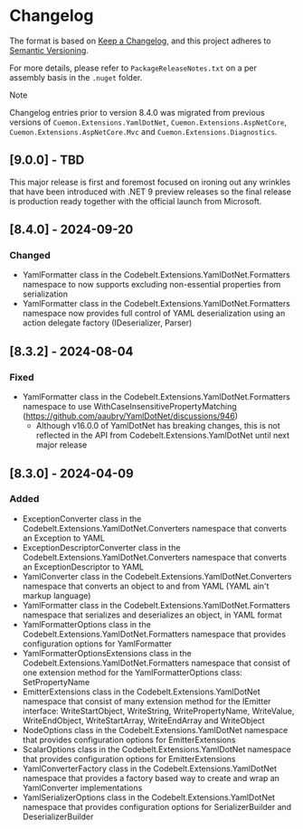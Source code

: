 # Changelog

The format is based on [Keep a Changelog](https://keepachangelog.com/en/1.1.0/), and this project adheres to [Semantic Versioning](https://semver.org/spec/v2.0.0.html).

For more details, please refer to `PackageReleaseNotes.txt` on a per assembly basis in the `.nuget` folder.

> [!NOTE]  
> Changelog entries prior to version 8.4.0 was migrated from previous versions of `Cuemon.Extensions.YamlDotNet`, `Cuemon.Extensions.AspNetCore`, `Cuemon.Extensions.AspNetCore.Mvc` and `Cuemon.Extensions.Diagnostics`.

## [9.0.0] - TBD

This major release is first and foremost focused on ironing out any wrinkles that have been introduced with .NET 9 preview releases so the final release is production ready together with the official launch from Microsoft.

## [8.4.0] - 2024-09-20

### Changed

- YamlFormatter class in the Codebelt.Extensions.YamlDotNet.Formatters namespace to now supports excluding non-essential properties from serialization
- YamlFormatter class in the Codebelt.Extensions.YamlDotNet.Formatters namespace now provides full control of YAML deserialization using an action delegate factory (IDeserializer, Parser)

## [8.3.2] - 2024-08-04

### Fixed

- YamlFormatter class in the Codebelt.Extensions.YamlDotNet.Formatters namespace to use WithCaseInsensitivePropertyMatching (https://github.com/aaubry/YamlDotNet/discussions/946)
  - Although v16.0.0 of YamlDotNet has breaking changes, this is not reflected in the API from Codebelt.Extensions.YamlDotNet until next major release


## [8.3.0] - 2024-04-09

### Added

- ExceptionConverter class in the Codebelt.Extensions.YamlDotNet.Converters namespace that converts an Exception to YAML
- ExceptionDescriptorConverter class in the Codebelt.Extensions.YamlDotNet.Converters namespace that converts an ExceptionDescriptor to YAML
- YamlConverter class in the Codebelt.Extensions.YamlDotNet.Converters namespace that converts an object to and from YAML (YAML ain't markup language)
- YamlFormatter class in the Codebelt.Extensions.YamlDotNet.Formatters namespace that serializes and deserializes an object, in YAML format
- YamlFormatterOptions class in the Codebelt.Extensions.YamlDotNet.Formatters namespace that provides configuration options for YamlFormatter
- YamlFormatterOptionsExtensions class in the Codebelt.Extensions.YamlDotNet.Formatters namespace that consist of one extension method for the YamlFormatterOptions class: SetPropertyName
- EmitterExtensions class in the Codebelt.Extensions.YamlDotNet namespace that consist of many extension method for the IEmitter interface: WriteStartObject, WriteString, WritePropertyName, WriteValue, WriteEndObject, WriteStartArray, WriteEndArray and WriteObject
- NodeOptions class in the Codebelt.Extensions.YamlDotNet namespace that provides configuration options for EmitterExtensions
- ScalarOptions class in the Codebelt.Extensions.YamlDotNet namespace that provides configuration options for EmitterExtensions
- YamlConverterFactory class in the Codebelt.Extensions.YamlDotNet namespace that provides a factory based way to create and wrap an YamlConverter implementations
- YamlSerializerOptions class in the Codebelt.Extensions.YamlDotNet namespace that provides configuration options for SerializerBuilder and DeserializerBuilder
